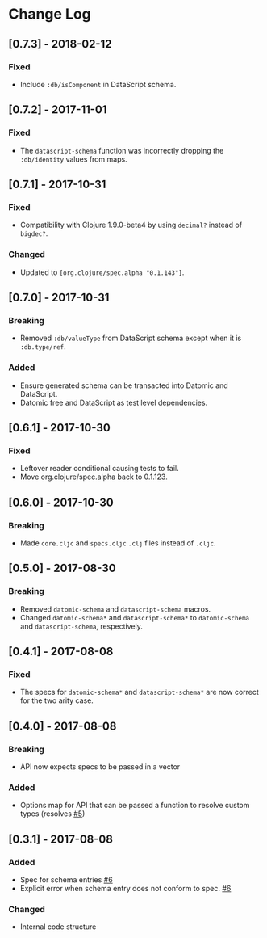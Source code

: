# Change Log

## [0.7.3] - 2018-02-12
### Fixed
- Include `:db/isComponent` in DataScript schema.

## [0.7.2] - 2017-11-01
### Fixed
- The `datascript-schema` function was incorrectly dropping the `:db/identity` values from maps.

## [0.7.1] - 2017-10-31
### Fixed
- Compatibility with Clojure 1.9.0-beta4 by using `decimal?` instead of `bigdec?`.
### Changed
- Updated to `[org.clojure/spec.alpha "0.1.143"]`.

## [0.7.0] - 2017-10-31
### Breaking
- Removed `:db/valueType` from DataScript schema except when it is `:db.type/ref`.
### Added
- Ensure generated schema can be transacted into Datomic and DataScript.
- Datomic free and DataScript as test level dependencies.

## [0.6.1] - 2017-10-30
### Fixed
- Leftover reader conditional causing tests to fail.
- Move org.clojure/spec.alpha back to 0.1.123.

## [0.6.0] - 2017-10-30
### Breaking
- Made `core.cljc` and `specs.cljc` `.clj` files instead of `.cljc`. 

## [0.5.0] - 2017-08-30
### Breaking
- Removed `datomic-schema` and `datascript-schema` macros.
- Changed `datomic-schema*` and `datascript-schema*` to `datomic-schema` and `datascript-schema`,
respectively.

## [0.4.1] - 2017-08-08
### Fixed
- The specs for `datomic-schema*` and `datascript-schema*` are now correct for the two arity case.

## [0.4.0] - 2017-08-08
### Breaking
- API now expects specs to be passed in a vector
### Added
- Options map for API that can be passed a function to resolve custom types (resolves [#5](https://github.com/Provisdom/spectomic/issues/5))

## [0.3.1] - 2017-08-08
### Added
- Spec for schema entries [#6](https://github.com/Provisdom/spectomic/pull/6)
- Explicit error when schema entry does not conform to spec. [#6](https://github.com/Provisdom/spectomic/pull/6)
### Changed
- Internal code structure
